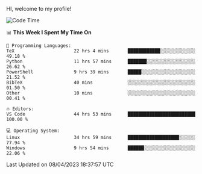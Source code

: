 HI, welcome to my profile!
<!--START_SECTION:waka-->
![Code Time](http://img.shields.io/badge/Code%20Time-702%20hrs%2050%20mins-blue)

📊 **This Week I Spent My Time On** 

```text
💬 Programming Languages: 
TeX                      22 hrs 4 mins       ████████████░░░░░░░░░░░░░   49.18 % 
Python                   11 hrs 57 mins      ███████░░░░░░░░░░░░░░░░░░   26.62 % 
PowerShell               9 hrs 39 mins       █████░░░░░░░░░░░░░░░░░░░░   21.52 % 
BibTeX                   40 mins             ░░░░░░░░░░░░░░░░░░░░░░░░░   01.50 % 
Other                    10 mins             ░░░░░░░░░░░░░░░░░░░░░░░░░   00.41 % 

🔥 Editors: 
VS Code                  44 hrs 53 mins      █████████████████████████   100.00 % 

💻 Operating System: 
Linux                    34 hrs 59 mins      ███████████████████░░░░░░   77.94 % 
Windows                  9 hrs 54 mins       ██████░░░░░░░░░░░░░░░░░░░   22.06 % 
```


 Last Updated on 08/04/2023 18:37:57 UTC
<!--END_SECTION:waka-->
